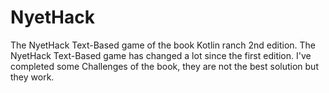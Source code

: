 # NyetHack
The NyetHack Text-Based game of the book Kotlin ranch 2nd edition.
The NyetHack Text-Based game has changed a lot since the first edition. 
I've completed some Challenges of the book, they are not the best solution but they work.

